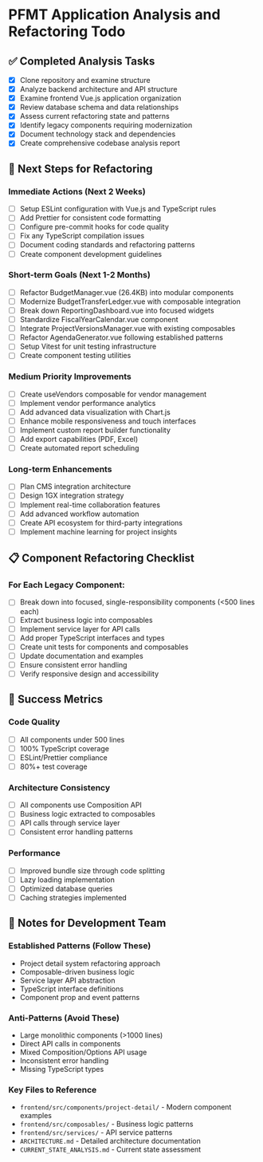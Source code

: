 # PFMT Application Analysis and Refactoring Todo

## ✅ Completed Analysis Tasks

- [x] Clone repository and examine structure
- [x] Analyze backend architecture and API structure
- [x] Examine frontend Vue.js application organization
- [x] Review database schema and data relationships
- [x] Assess current refactoring state and patterns
- [x] Identify legacy components requiring modernization
- [x] Document technology stack and dependencies
- [x] Create comprehensive codebase analysis report

## 🔄 Next Steps for Refactoring

### Immediate Actions (Next 2 Weeks)
- [ ] Setup ESLint configuration with Vue.js and TypeScript rules
- [ ] Add Prettier for consistent code formatting
- [ ] Configure pre-commit hooks for code quality
- [ ] Fix any TypeScript compilation issues
- [ ] Document coding standards and refactoring patterns
- [ ] Create component development guidelines

### Short-term Goals (Next 1-2 Months)
- [ ] Refactor BudgetManager.vue (26.4KB) into modular components
- [ ] Modernize BudgetTransferLedger.vue with composable integration
- [ ] Break down ReportingDashboard.vue into focused widgets
- [ ] Standardize FiscalYearCalendar.vue component
- [ ] Integrate ProjectVersionsManager.vue with existing composables
- [ ] Refactor AgendaGenerator.vue following established patterns
- [ ] Setup Vitest for unit testing infrastructure
- [ ] Create component testing utilities

### Medium Priority Improvements
- [ ] Create useVendors composable for vendor management
- [ ] Implement vendor performance analytics
- [ ] Add advanced data visualization with Chart.js
- [ ] Enhance mobile responsiveness and touch interfaces
- [ ] Implement custom report builder functionality
- [ ] Add export capabilities (PDF, Excel)
- [ ] Create automated report scheduling

### Long-term Enhancements
- [ ] Plan CMS integration architecture
- [ ] Design 1GX integration strategy
- [ ] Implement real-time collaboration features
- [ ] Add advanced workflow automation
- [ ] Create API ecosystem for third-party integrations
- [ ] Implement machine learning for project insights

## 📋 Component Refactoring Checklist

### For Each Legacy Component:
- [ ] Break down into focused, single-responsibility components (<500 lines each)
- [ ] Extract business logic into composables
- [ ] Implement service layer for API calls
- [ ] Add proper TypeScript interfaces and types
- [ ] Create unit tests for components and composables
- [ ] Update documentation and examples
- [ ] Ensure consistent error handling
- [ ] Verify responsive design and accessibility

## 🎯 Success Metrics

### Code Quality
- [ ] All components under 500 lines
- [ ] 100% TypeScript coverage
- [ ] ESLint/Prettier compliance
- [ ] 80%+ test coverage

### Architecture Consistency
- [ ] All components use Composition API
- [ ] Business logic extracted to composables
- [ ] API calls through service layer
- [ ] Consistent error handling patterns

### Performance
- [ ] Improved bundle size through code splitting
- [ ] Lazy loading implementation
- [ ] Optimized database queries
- [ ] Caching strategies implemented

## 📝 Notes for Development Team

### Established Patterns (Follow These)
- Project detail system refactoring approach
- Composable-driven business logic
- Service layer API abstraction
- TypeScript interface definitions
- Component prop and event patterns

### Anti-Patterns (Avoid These)
- Large monolithic components (>1000 lines)
- Direct API calls in components
- Mixed Composition/Options API usage
- Inconsistent error handling
- Missing TypeScript types

### Key Files to Reference
- `frontend/src/components/project-detail/` - Modern component examples
- `frontend/src/composables/` - Business logic patterns
- `frontend/src/services/` - API service patterns
- `ARCHITECTURE.md` - Detailed architecture documentation
- `CURRENT_STATE_ANALYSIS.md` - Current state assessment

